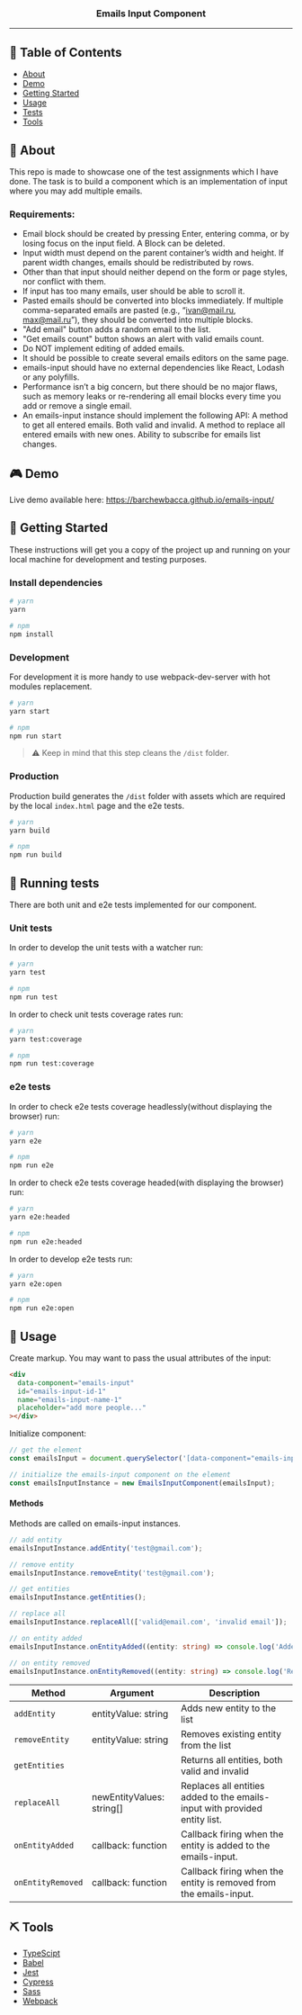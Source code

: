 <h3 align="center">Emails Input Component</h3>

---

## 📝 Table of Contents

- [About](#about)
- [Demo](#demo)
- [Getting Started](#getting_started)
- [Usage](#usage)
- [Tests](#tests)
- [Tools](#tools)

## 🧐 About <a name = "about"></a>

This repo is made to showcase one of the test assignments which I have done. The task is to build a
component which is an implementation of input where you may add multiple emails.

### Requirements:

- Email block should be created by pressing Enter, entering comma, or by losing focus on the input
  field. A Block can be deleted.
- Input width must depend on the parent container’s width and height. If parent width changes,
  emails should be redistributed by rows.
- Other than that input should neither depend on the form or page styles, nor conflict with them.
- If input has too many emails, user should be able to scroll it.
- Pasted emails should be converted into blocks immediately. If multiple comma-separated emails are
  pasted (e.g., “ivan@mail.ru, max@mail.ru”), they should be converted into multiple blocks.
- "Add email" button adds a random email to the list.
- "Get emails count" button shows an alert with valid emails count.
- Do NOT implement editing of added emails.
- It should be possible to create several emails editors on the same page.
- emails-input should have no external dependencies like React, Lodash or any polyfills.
- Performance isn’t a big concern, but there should be no major flaws, such as memory leaks or
  re-rendering all email blocks every time you add or remove a single email.
- An emails-input instance should implement the following API: A method to get all entered emails.
  Both valid and invalid. A method to replace all entered emails with new ones. Ability to subscribe
  for emails list changes.

## 🎮 Demo <a name = "demo"></a>

Live demo available here: https://barchewbacca.github.io/emails-input/

## 🏁 Getting Started <a name = "getting_started"></a>

These instructions will get you a copy of the project up and running on your local machine for
development and testing purposes.

### Install dependencies

```sh
# yarn
yarn

# npm
npm install
```

### Development

For development it is more handy to use webpack-dev-server with hot modules replacement.

```sh
# yarn
yarn start

# npm
npm run start
```

> ⚠️ Keep in mind that this step cleans the `/dist` folder.

### Production

Production build generates the `/dist` folder with assets which are required by the local
`index.html` page and the e2e tests.

```sh
# yarn
yarn build

# npm
npm run build
```

## 🔧 Running tests <a name = "tests"></a>

There are both unit and e2e tests implemented for our component.

### Unit tests

In order to develop the unit tests with a watcher run:

```sh
# yarn
yarn test

# npm
npm run test
```

In order to check unit tests coverage rates run:

```sh
# yarn
yarn test:coverage

# npm
npm run test:coverage
```

### e2e tests

In order to check e2e tests coverage headlessly(without displaying the browser) run:

```sh
# yarn
yarn e2e

# npm
npm run e2e
```

In order to check e2e tests coverage headed(with displaying the browser) run:

```sh
# yarn
yarn e2e:headed

# npm
npm run e2e:headed
```

In order to develop e2e tests run:

```sh
# yarn
yarn e2e:open

# npm
npm run e2e:open
```

## 🎈 Usage <a name="usage"></a>

Create markup. You may want to pass the usual attributes of the input:

```html
<div
  data-component="emails-input"
  id="emails-input-id-1"
  name="emails-input-name-1"
  placeholder="add more people..."
></div>
```

Initialize component:

```ts
// get the element
const emailsInput = document.querySelector('[data-component="emails-input"]') as HTMLElement;

// initialize the emails-input component on the element
const emailsInputInstance = new EmailsInputComponent(emailsInput);
```

#### Methods

Methods are called on emails-input instances.

```ts
// add entity
emailsInputInstance.addEntity('test@gmail.com');

// remove entity
emailsInputInstance.removeEntity('test@gmail.com');

// get entities
emailsInputInstance.getEntities();

// replace all
emailsInputInstance.replaceAll(['valid@email.com', 'invalid email']);

// on entity added
emailsInputInstance.onEntityAdded((entity: string) => console.log('Added:', entity));

// on entity removed
emailsInputInstance.onEntityRemoved((entity: string) => console.log('Removed:', entity));
```

| Method            | Argument                  | Description                                                                |
| ----------------- | ------------------------- | -------------------------------------------------------------------------- |
| `addEntity`       | entityValue: string       | Adds new entity to the list                                                |
| `removeEntity`    | entityValue: string       | Removes existing entity from the list                                      |
| `getEntities`     |                           | Returns all entities, both valid and invalid                               |
| `replaceAll`      | newEntityValues: string[] | Replaces all entities added to the emails-input with provided entity list. |
| `onEntityAdded`   | callback: function        | Callback firing when the entity is added to the emails-input.              |
| `onEntityRemoved` | callback: function        | Callback firing when the entity is removed from the emails-input.          |

## ⛏️ Tools <a name = "tools"></a>

- [TypeScipt](https://www.typescriptlang.org/)
- [Babel](https://babeljs.io/)
- [Jest](https://jestjs.io/)
- [Cypress](https://www.cypress.io/)
- [Sass](https://sass-lang.com/)
- [Webpack](https://webpack.js.org/)
